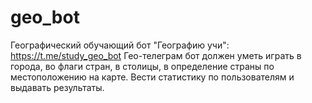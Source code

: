 # geo_bot
Географический обучающий бот "Географию учи": https://t.me/study_geo_bot
Гео-телеграм бот должен уметь играть в города, во флаги стран, в столицы, в определение страны по местоположению на карте. Вести статистику по пользователям и выдавать результаты.

